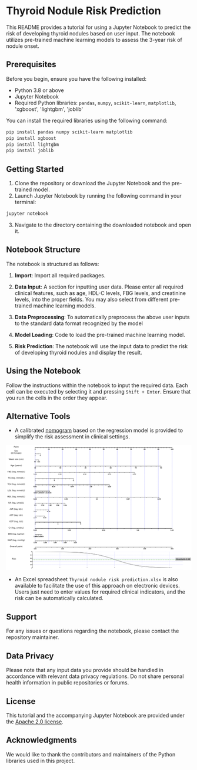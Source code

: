 
# Thyroid Nodule Risk Prediction

This README provides a tutorial for using a Jupyter Notebook to predict the risk of developing thyroid nodules based on user input. The notebook utilizes pre-trained machine learning models to assess the 3-year risk of nodule onset.

## Prerequisites

Before you begin, ensure you have the following installed:
- Python 3.8 or above
- Jupyter Notebook
- Required Python libraries: `pandas`, `numpy`, `scikit-learn`, `matplotlib`, 'xgboost', 'lightgbm', 'joblib'

You can install the required libraries using the following command:

```bash
pip install pandas numpy scikit-learn matplotlib
pip install xgboost
pip install lightgbm
pip install joblib
```

## Getting Started

1. Clone the repository or download the Jupyter Notebook and the pre-trained model.
2. Launch Jupyter Notebook by running the following command in your terminal:

```bash
jupyter notebook
```

3. Navigate to the directory containing the downloaded notebook and open it.

## Notebook Structure

The notebook is structured as follows:

1. **Import**: Import all required packages.

2. **Data Input**: A section for inputting user data. Please enter all required clinical features, such as age, HDL-C levels, FBG levels, and creatinine levels, into the proper fields. You may also select from different pre-trained machine learning models.

3. **Data Preprocessing**: To automatically preprocess the above user inputs to the standard data format recognized by the model

4. **Model Loading**: Code to load the pre-trained machine learning model.

5. **Risk Prediction**: The notebook will use the input data to predict the risk of developing thyroid nodules and display the result.

## Using the Notebook

Follow the instructions within the notebook to input the required data. Each cell can be executed by selecting it and pressing `Shift + Enter`. Ensure that you run the cells in the order they appear.

## Alternative Tools

* A calibrated [nomogram](Nomogram.png) based on the regression model is provided to simplify the risk assessment in clinical settings.

![Alternative Tools](Nomogram.png)

* An Excel spreadsheet ```Thyroid nodule risk prediction.xlsx``` is also available to facilitate the use of this approach on electronic devices. Users just need to enter values for required clinical indicators, and the risk can be automatically calculated. 

## Support

For any issues or questions regarding the notebook, please contact the repository maintainer.

## Data Privacy

Please note that any input data you provide should be handled in accordance with relevant data privacy regulations. Do not share personal health information in public repositories or forums.

## License

This tutorial and the accompanying Jupyter Notebook are provided under the [Apache 2.0 license](LICENSE.txt).

## Acknowledgments

We would like to thank the contributors and maintainers of the Python libraries used in this project.

